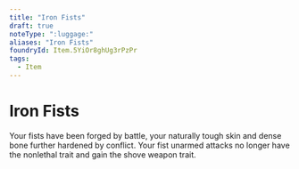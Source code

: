 ```yaml
---
title: "Iron Fists"
draft: true
noteType: ":luggage:"
aliases: "Iron Fists"
foundryId: Item.5YiOr8ghUg3rPzPr
tags:
  - Item
---
```


# Iron Fists

Your fists have been forged by battle, your naturally tough skin and dense bone further hardened by conflict. Your fist unarmed attacks no longer have the nonlethal trait and gain the shove weapon trait.
